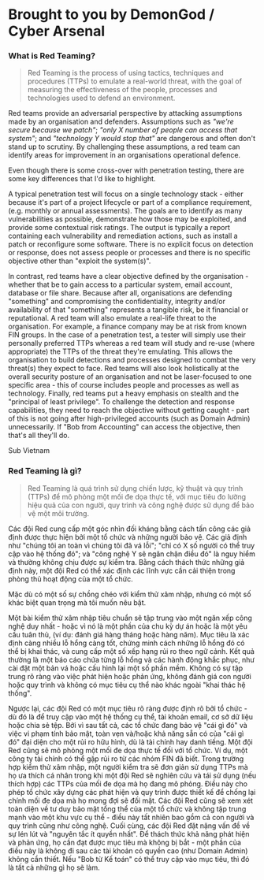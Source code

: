 # Brought to you by DemonGod  / Cyber Arsenal

### What is Red Teaming?

> Red Teaming is the process of using tactics, techniques and procedures (TTPs) to emulate a real-world threat, with the goal of measuring the effectiveness of the people, processes and technologies used to defend an environment.

Red teams provide an adversarial perspective by attacking assumptions made by an organisation and defenders. Assumptions such as _"we're secure because we patch"_; _"only X number of people can access that system"_; and _"technology Y would stop that"_ are dangerous and often don't stand up to scrutiny. By challenging these assumptions, a red team can identify areas for improvement in an organisations operational defence.

Even though there is some cross-over with penetration testing, there are some key differences that I'd like to highlight.

A typical penetration test will focus on a single technology stack - either because it's part of a project lifecycle or part of a compliance requirement, (e.g. monthly or annual assessments). The goals are to identify as many vulnerabilities as possible, demonstrate how those may be exploited, and provide some contextual risk ratings. The output is typically a report containing each vulnerability and remediation actions, such as install a patch or reconfigure some software. There is no explicit focus on detection or response, does not assess people or processes and there is no specific objective other than "exploit the system(s)".

In contrast, red teams have a clear objective defined by the organisation - whether that be to gain access to a particular system, email account, database or file share. Because after all, organisations are defending "something" and compromising the confidentiality, integrity and/or availability of that "something" represents a tangible risk, be it financial or reputational. A red team will also emulate a real-life threat to the organisation. For example, a finance company may be at risk from known FIN groups. In the case of a penetration test, a tester will simply use their personally preferred TTPs whereas a red team will study and re-use (where appropriate) the TTPs of the threat they're emulating. This allows the organisation to build detections and processes designed to combat the very threat(s) they expect to face. Red teams will also look holistically at the overall security posture of an organisation and not be laser-focused to one specific area - this of course includes people and processes as well as technology. Finally, red teams put a heavy emphasis on stealth and the "principal of least privilege". To challenge the detection and response capabilities, they need to reach the objective without getting caught - part of this is not going after high-privileged accounts (such as Domain Admin) unnecessarily. If "Bob from Accounting" can access the objective, then that's all they'll do.

Sub Vietnam

### Red Teaming là gì?

> Red Teaming là quá trình sử dụng chiến lược, kỹ thuật và quy trình (TTPs) để mô phỏng một mối đe dọa thực tế, với mục tiêu đo lường hiệu quả của con người, quy trình và công nghệ được sử dụng để bảo vệ một môi trường.

Các đội Red cung cấp một góc nhìn đối kháng bằng cách tấn công các giả định được thực hiện bởi một tổ chức và những người bảo vệ. Các giả định như "chúng tôi an toàn vì chúng tôi đã vá lỗi"; "chỉ có X số người có thể truy cập vào hệ thống đó"; và "công nghệ Y sẽ ngăn chặn điều đó" là nguy hiểm và thường không chịu được sự kiểm tra. Bằng cách thách thức những giả định này, một đội Red có thể xác định các lĩnh vực cần cải thiện trong phòng thủ hoạt động của một tổ chức.

Mặc dù có một số sự chồng chéo với kiểm thử xâm nhập, nhưng có một số khác biệt quan trọng mà tôi muốn nêu bật.

Một bài kiểm thử xâm nhập tiêu chuẩn sẽ tập trung vào một ngăn xếp công nghệ duy nhất - hoặc vì nó là một phần của chu kỳ dự án hoặc là một yêu cầu tuân thủ, (ví dụ: đánh giá hàng tháng hoặc hàng năm). Mục tiêu là xác định càng nhiều lỗ hổng càng tốt, chứng minh cách những lỗ hổng đó có thể bị khai thác, và cung cấp một số xếp hạng rủi ro theo ngữ cảnh. Kết quả thường là một báo cáo chứa từng lỗ hổng và các hành động khắc phục, như cài đặt một bản vá hoặc cấu hình lại một số phần mềm. Không có sự tập trung rõ ràng vào việc phát hiện hoặc phản ứng, không đánh giá con người hoặc quy trình và không có mục tiêu cụ thể nào khác ngoài "khai thác hệ thống".

Ngược lại, các đội Red có một mục tiêu rõ ràng được định rõ bởi tổ chức - dù đó là để truy cập vào một hệ thống cụ thể, tài khoản email, cơ sở dữ liệu hoặc chia sẻ tệp. Bởi vì sau tất cả, các tổ chức đang bảo vệ "cái gì đó" và việc vi phạm tính bảo mật, toàn vẹn và/hoặc khả năng sẵn có của "cái gì đó" đại diện cho một rủi ro hữu hình, dù là tài chính hay danh tiếng. Một đội Red cũng sẽ mô phỏng một mối đe dọa thực tế đối với tổ chức. Ví dụ, một công ty tài chính có thể gặp rủi ro từ các nhóm FIN đã biết. Trong trường hợp kiểm thử xâm nhập, một người kiểm tra sẽ đơn giản sử dụng TTPs mà họ ưa thích cá nhân trong khi một đội Red sẽ nghiên cứu và tái sử dụng (nếu thích hợp) các TTPs của mối đe dọa mà họ đang mô phỏng. Điều này cho phép tổ chức xây dựng các phát hiện và quy trình được thiết kế để chống lại chính mối đe dọa mà họ mong đợi sẽ đối mặt. Các đội Red cũng sẽ xem xét toàn diện về tư duy bảo mật tổng thể của một tổ chức và không tập trung mạnh vào một khu vực cụ thể - điều này tất nhiên bao gồm cả con người và quy trình cũng như công nghệ. Cuối cùng, các đội Red đặt nặng vấn đề về sự lén lút và "nguyên tắc ít quyền nhất". Để thách thức khả năng phát hiện và phản ứng, họ cần đạt được mục tiêu mà không bị bắt - một phần của điều này là không đi sau các tài khoản có quyền cao (như Domain Admin) không cần thiết. Nếu "Bob từ Kế toán" có thể truy cập vào mục tiêu, thì đó là tất cả những gì họ sẽ làm.
